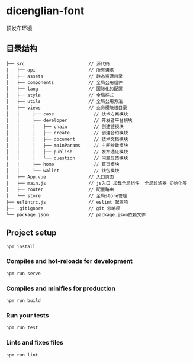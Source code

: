 # dicenglian-font

预发布环境

## 目录结构

```shell
├── src                        // 源代码
│   ├── api                    // 所有请求
│   ├── assets                 // 静态资源目录
│   ├── components             // 全局公用组件
│   ├── lang                   // 国际化的配置
│   ├── style                  // 全局样式
│   ├── utils                  // 全局公用方法
│   ├── views                  // 业务模块根目录
│   │	  ├── case               // 技术方案模块
│   │	  ├── developer          // 开发者平台模块
│   │	  │   ├── chain          // 创建链模块
│   │	  │   ├── create         // 创建合约模块
│   │     │   ├── document       // 技术文档模块
│   │     │   ├── mainParams     // 主网参数模块
│   │     │   ├── publish        // 发布通证模块
│   │     │   └── question       // 问题反馈模块
│   │	  ├── home               // 首页模块
│   │	  └── wallet             // 钱包模块
│   ├── App.vue                // 入口页面
│   ├── main.js                // js入口 加载全局组件  全局过滤器 初始化等
│   ├── router                 // 配置路由
│   └── store                  // 全局store管理
├── eslintrc.js                // eslint 配置项
├── .gitignore                 // git 忽略项
└── package.json               // package.json依赖文件
```

## Project setup

```
npm install
```

### Compiles and hot-reloads for development

```
npm run serve
```

### Compiles and minifies for production

```
npm run build
```

### Run your tests

```
npm run test
```

### Lints and fixes files

```
npm run lint
```
